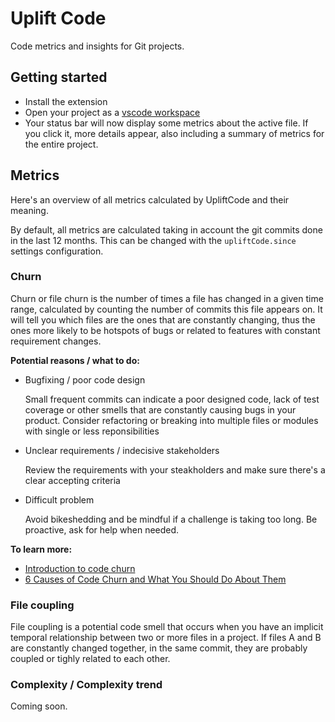 # Uplift Code

Code metrics and insights for Git projects.

## Getting started

- Install the extension
- Open your project as a [vscode workspace](https://code.visualstudio.com/docs/editor/workspaces)
- Your status bar will now display some metrics about the active file. If you click it, more details appear, also including a summary of metrics for the entire project.

## Metrics

Here's an overview of all metrics calculated by UpliftCode and their meaning.

By default, all metrics are calculated taking in account the git commits done in the last 12 months. This can be changed with the `upliftCode.since` settings configuration.

### Churn

Churn or file churn is the number of times a file has changed in a given time range, calculated by counting the number of commits this file appears on. It will tell you which files are the ones that are constantly changing, thus the ones more likely to be hotspots of bugs or related to features with constant requirement changes.

**Potential reasons / what to do:**

- Bugfixing / poor code design

  Small frequent commits can indicate a poor designed code, lack of test coverage or other smells that are constantly causing bugs in your product. Consider refactoring or breaking into multiple files or modules with single or less reponsibilities

- Unclear requirements / indecisive stakeholders

  Review the requirements with your steakholders and make sure there's a clear accepting criteria

- Difficult problem

  Avoid bikeshedding and be mindful if a challenge is taking too long. Be proactive, ask for help when needed.

**To learn more:**

- [Introduction to code churn](https://www.pluralsight.com/blog/tutorials/code-churn)
- [6 Causes of Code Churn and What You Should Do About Them](https://www.pluralsight.com/blog/teams/6-causes-of-code-churn-and-what-you-should-do-about-them)

### File coupling

File coupling is a potential code smell that occurs when you have an implicit temporal relationship between two or more files in a project. If files A and B are constantly changed together, in the same commit, they are probably coupled or tighly related to each other.

### Complexity / Complexity trend

Coming soon.
